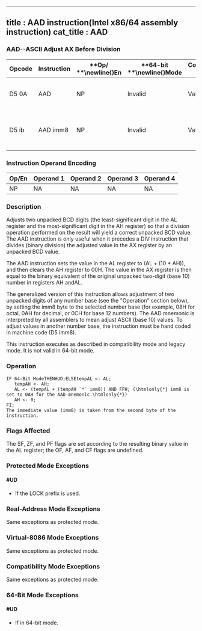 ----------------------------
title : AAD instruction(Intel x86/64 assembly instruction)
cat_title : AAD
----------------------------
### AAD--ASCII Adjust AX Before Division


|**Opcode**|**Instruction**|**Op/ **\newline{}**En**|**64-bit **\newline{}**Mode**|**Compat/**\newline{}**Leg Mode**|**Description**|
|----------|---------------|------------------------|-----------------------------|---------------------------------|---------------|
|D5 0A|AAD|NP|Invalid|Valid|ASCII adjust AX before division.|
|D5 ib|AAD imm8|NP|Invalid|Valid|Adjust AX before division to number base imm8.|
### Instruction Operand Encoding


|Op/En|Operand 1|Operand 2|Operand 3|Operand 4|
|-----|---------|---------|---------|---------|
|NP|NA|NA|NA|NA|
### Description


Adjusts two unpacked BCD digits (the least-significant digit in the AL register and the most-significant digit in the AH register) so that a division operation performed on the result will yield a correct unpacked BCD value. The AAD instruction is only useful when it precedes a DIV instruction that divides (binary division) the adjusted value in the AX register by an unpacked BCD value.

The AAD instruction sets the value in the AL register to (AL + (10 * AH)), and then clears the AH register to 00H. The value in the AX register is then equal to the binary equivalent of the original unpacked two-digit (base 10) number in registers AH andAL.

The generalized version of this instruction allows adjustment of two unpacked digits of any number base (see the "Operation" section below), by setting the imm8 byte to the selected number base (for example, 08H for octal, 0AH for decimal, or 0CH for base 12 numbers). The AAD mnemonic is interpreted by all assemblers to mean adjust ASCII (base 10) values. To adjust values in another number base, the instruction must be hand coded in machine code (D5 imm8).

This instruction executes as described in compatibility mode and legacy mode. It is not valid in 64-bit mode.


### Operation

```info-verb
IF 64-Bit ModeTHEN#UD;ELSEtempAL <- AL;
   tempAH <- AH;
   AL <- (tempAL + (tempAH `*` imm8)) AND FFH; (\htmlonly{*} imm8 is set to 0AH for the AAD mnemonic.\htmlonly{*})
   AH <- 0;
FI;
The immediate value (imm8) is taken from the second byte of the instruction.
```
### Flags Affected


The SF, ZF, and PF flags are set according to the resulting binary value in the AL register; the OF, AF, and CF flags are undefined.


### Protected Mode Exceptions

#### #UD
* If the LOCK prefix is used.

### Real-Address Mode Exceptions



Same exceptions as protected mode.


### Virtual-8086 Mode Exceptions



Same exceptions as protected mode.


### Compatibility Mode Exceptions



Same exceptions as protected mode.


### 64-Bit Mode Exceptions

#### #UD
* If in 64-bit mode.
